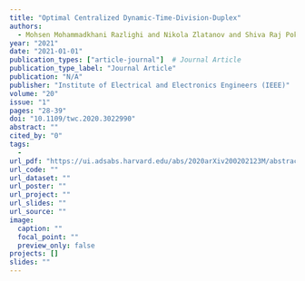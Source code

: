 ```yaml
---
title: "Optimal Centralized Dynamic-Time-Division-Duplex"
authors:
  - Mohsen Mohammadkhani Razlighi and Nikola Zlatanov and Shiva Raj Pokhrel and Petar Popovski
year: "2021"
date: "2021-01-01"
publication_types: ["article-journal"]  # Journal Article
publication_type_label: "Journal Article"
publication: "N/A"
publisher: "Institute of Electrical and Electronics Engineers (IEEE)"
volume: "20"
issue: "1"
pages: "28-39"
doi: "10.1109/twc.2020.3022990"
abstract: ""
cited_by: "0"
tags:
  - 
url_pdf: "https://ui.adsabs.harvard.edu/abs/2020arXiv200202123M/abstract"
url_code: ""
url_dataset: ""
url_poster: ""
url_project: ""
url_slides: ""
url_source: ""
image:
  caption: ""
  focal_point: ""
  preview_only: false
projects: []
slides: ""
---
```

